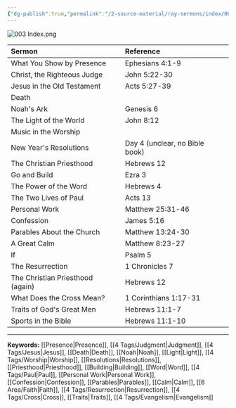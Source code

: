 ```yaml
---
{"dg-publish":true,"permalink":"/2-source-material/ray-sermons/index/003-nov-1957-mar-1958/"}
---
```


![003 Index.png](/img/user/2%20Source%20Material/Ray%20Sermons/Scans/003%20Index.png)


| Sermon | Reference |
|:------|:---------|
| What You Show by Presence | Ephesians 4:1-9 |
| Christ, the Righteous Judge | John 5:22-30 |
| Jesus in the Old Testament | Acts 5:27-39 |
| Death | |
| Noah's Ark | Genesis 6 |
| The Light of the World | John 8:12 |
| Music in the Worship | |
| New Year's Resolutions | Day 4 (unclear, no Bible book) |
| The Christian Priesthood | Hebrews 12 |
| Go and Build | Ezra 3 |
| The Power of the Word | Hebrews 4 |
| The Two Lives of Paul | Acts 13 |
| Personal Work | Matthew 25:31-46 |
| Confession | James 5:16 |
| Parables About the Church | Matthew 13:24-30 |
| A Great Calm | Matthew 8:23-27 |
| If | Psalm 5 |
| The Resurrection | 1 Chronicles 7 |
| The Christian Priesthood (again) | Hebrews 12 |
| What Does the Cross Mean? | 1 Corinthians 1:17-31 |
| Traits of God's Great Men | Hebrews 11:1-7 |
| Sports in the Bible | Hebrews 11:1-10 |

---

**Keywords:**
[[Presence\|Presence]], [[4 Tags/Judgment\|Judgment]], [[4 Tags/Jesus\|Jesus]], [[Death\|Death]], [[Noah\|Noah]], [[Light\|Light]], [[4 Tags/Worship\|Worship]], [[Resolutions\|Resolutions]], [[Priesthood\|Priesthood]], [[Building\|Building]], [[Word\|Word]], [[4 Tags/Paul\|Paul]], [[Personal Work\|Personal Work]], [[Confession\|Confession]], [[Parables\|Parables]], [[Calm\|Calm]], [[6 Area/Faith\|Faith]], [[4 Tags/Resurrection\|Resurrection]], [[4 Tags/Cross\|Cross]], [[Traits\|Traits]], [[4 Tags/Evangelism\|Evangelism]]
